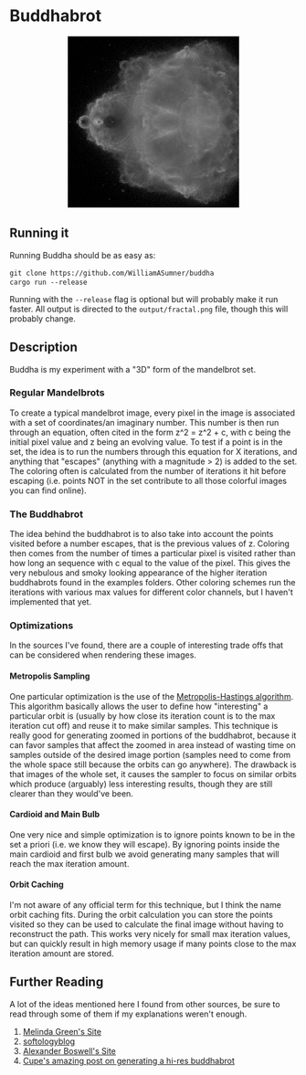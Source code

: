# Buddhabrot
<p align="center">
  <img width=300 height=300 alt="Uh oh, the example picture didn't load" src="https://github.com/WilliamASumner/buddha/raw/master/examples/fractal.png" />
</p>

## Running it
Running Buddha should be as easy as:
```
git clone https://github.com/WilliamASumner/buddha
cargo run --release
```
Running with the `--release` flag is optional but will probably make it run faster. All output is directed to the `output/fractal.png` file, though this will probably change.

## Description
Buddha is my experiment with a "3D" form of the mandelbrot set.
### Regular Mandelbrots
To create a typical mandelbrot image, every pixel in the image is associated with a set of coordinates/an imaginary number. This number is then run through an equation, often cited in the form z^2 = z^2 + c, with c being the initial pixel value and z being an evolving value. To test if a point is in the set, the idea is to run the numbers through this equation for X iterations, and anything that "escapes" (anything with a magnitude > 2) is added to the set. The coloring often is calculated from the number of iterations it hit before escaping (i.e. points NOT in the set contribute to all those colorful images you can find online).

### The Buddhabrot
The idea behind the buddhabrot is to also take into account the points visited before a number escapes, that is the previous values of z. Coloring then comes from the number of times a particular pixel is visited rather than how long an sequence with c equal to the value of the pixel. This gives the very nebulous and smoky looking appearance of the higher iteration buddhabrots found in the examples folders. Other coloring schemes run the iterations with various max values for different color channels, but I haven't implemented that yet.

### Optimizations
In the sources I've found, there are a couple of interesting trade offs that can be considered when rendering these images. 
#### Metropolis Sampling
One particular optimization is the use of the [Metropolis-Hastings algorithm](https://en.wikipedia.org/wiki/Metropolis%E2%80%93Hastings_algorithm). This algorithm basically allows the user to define how "interesting" a particular orbit is (usually by how close its iteration count is to the max iteration cut off) and reuse it to make similar samples. This technique is really good for generating zoomed in portions of the buddhabrot, because it can favor samples that affect the zoomed in area instead of wasting time on samples outside of the desired image portion (samples need to come from the whole space still because the orbits can go anywhere). The drawback is that images of the whole set, it causes the sampler to focus on similar orbits which produce (arguably) less interesting results, though they are still clearer than they would've been.

#### Cardioid and Main Bulb
One very nice and simple optimization is to ignore points known to be in the set a priori (i.e. we know they will escape). By ignoring points inside the main cardioid and first bulb we avoid generating many samples that will reach the max iteration amount.

#### Orbit Caching
I'm not aware of any official term for this technique, but I think the name orbit caching fits. During the orbit calculation you can store the points visited so they can be used to calculate the final image without having to reconstruct the path. This works very nicely for small max iteration values, but can quickly result in high memory usage if many points close to the max iteration amount are stored.

## Further Reading
A lot of the ideas mentioned here I found from other sources, be sure to read through some of them if my explanations weren't enough.
1. [Melinda Green's Site](http://superliminal.com/fractals/bbrot/bbrot.htm)
2. [softologyblog](https://softologyblog.wordpress.com/2011/06/26/buddhabrot-fractals/)
3. [Alexander Boswell's Site](http://www.steckles.com/buddha/)
4. [Cupe's amazing post on generating a hi-res buddhabrot](https://erleuchtet.org/2010/07/ridiculously-large-buddhabrot.html)

